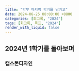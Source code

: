 ```yaml
---
title: "학부 마지막 학기를 남기고"
date: 2024-06-25 00:00:00 +0800
categories: [회고록, "2024"]
tags: [회고록, 목표, "2024"]
render_with_liquid: false
---
```


## 2024년 1학기를 돌아보며

### 캡스톤디자인

